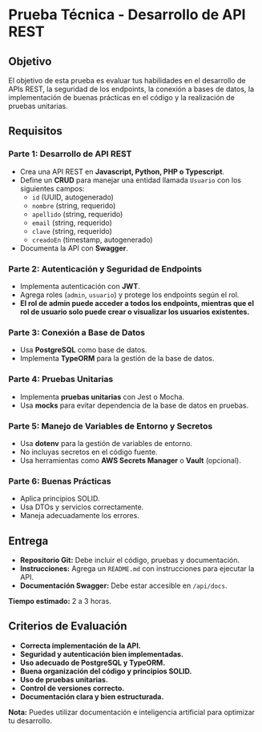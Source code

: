 # Prueba Técnica - Desarrollo de API REST

## Objetivo
El objetivo de esta prueba es evaluar tus habilidades en el desarrollo de APIs REST, la seguridad de los endpoints, la conexión a bases de datos, la implementación de buenas prácticas en el código y la realización de pruebas unitarias.

## Requisitos

### Parte 1: Desarrollo de API REST
- Crea una API REST en **Javascript, Python, PHP o Typescript**.
- Define un **CRUD** para manejar una entidad llamada `Usuario` con los siguientes campos:
  - `id` (UUID, autogenerado)
  - `nombre` (string, requerido)
  - `apellido` (string, requerido)
  - `email` (string, requerido)
  - `clave` (string, requerido)
  - `creadoEn` (timestamp, autogenerado)
- Documenta la API con **Swagger**.

### Parte 2: Autenticación y Seguridad de Endpoints
- Implementa autenticación con **JWT**.
- Agrega roles (`admin`, `usuario`) y protege los endpoints según el rol.
- **El rol de admin puede acceder a todos los endpoints, mientras que el rol de usuario solo puede crear o visualizar los usuarios existentes.**

### Parte 3: Conexión a Base de Datos
- Usa **PostgreSQL** como base de datos.
- Implementa **TypeORM** para la gestión de la base de datos.

### Parte 4: Pruebas Unitarias
- Implementa **pruebas unitarias** con Jest o Mocha.
- Usa **mocks** para evitar dependencia de la base de datos en pruebas.

### Parte 5: Manejo de Variables de Entorno y Secretos
- Usa **dotenv** para la gestión de variables de entorno.
- No incluyas secretos en el código fuente.
- Usa herramientas como **AWS Secrets Manager** o **Vault** (opcional).

### Parte 6: Buenas Prácticas
- Aplica principios SOLID.
- Usa DTOs y servicios correctamente.
- Maneja adecuadamente los errores.

## Entrega
- **Repositorio Git:** Debe incluir el código, pruebas y documentación.
- **Instrucciones:** Agrega un `README.md` con instrucciones para ejecutar la API.
- **Documentación Swagger:** Debe estar accesible en `/api/docs`.

**Tiempo estimado:** 2 a 3 horas.

## Criterios de Evaluación
- **Correcta implementación de la API.**
- **Seguridad y autenticación bien implementadas.**
- **Uso adecuado de PostgreSQL y TypeORM.**
- **Buena organización del código y principios SOLID.**
- **Uso de pruebas unitarias.**
- **Control de versiones correcto.**
- **Documentación clara y bien estructurada.**

**Nota:** Puedes utilizar documentación e inteligencia artificial para optimizar tu desarrollo.

